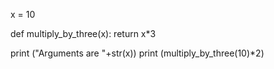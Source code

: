 x = 10

def multiply_by_three(x):
     return x*3

print ("Arguments are "+str(x))
print (multiply_by_three(10)*2)
